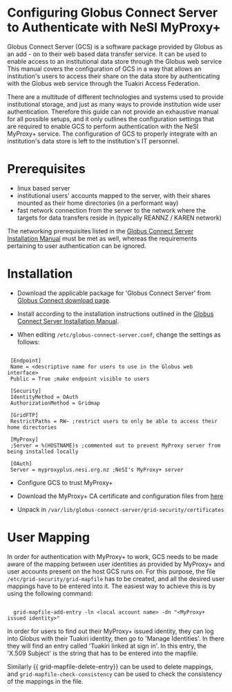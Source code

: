 # Configuring Globus Connect Server to Authenticate with NeSI MyProxy+

Globus Connect Server (GCS) is a software package provided by Globus as an add - on to their web based data transfer service. It can be used to enable access to an institutional data store through the Globus web service This manual covers the configuration of GCS in a way that allows an institution's users to access their share on the data store by authenticating with the Globus web service through the Tuakiri Access Federation.

There are a multitude of different technologies and systems used to provide institutional storage, and just as many ways to provide institution wide user authentication. Therefore this guide can not provide an exhaustive manual for all possible setups, and it only outlines the configuration settings that are required to enable GCS to perform authentication with the NeSI MyProxy+ service. The configuration of GCS to properly integrate with an institution's data store is left to the institution's IT personnel.

# Prerequisites

- linux based server
- institutional users' accounts mapped to the server, with their shares mounted as their home directories (in a performant way)
- fast network connection from the server to the network where the targets for data transfers reside in (typically REANNZ / KAREN network)

The networking prerequisites listed in the [Globus Connect Server Installation Manual](https://support.globus.org/entries/23857088-Installing-Globus-Connect-Server) must be met as well, whereas the requirements pertaining to user authentication can be ignored.

# Installation

- Download the applicable package for 'Globus Connect Server' from [Globus Connect download page](https://support.globus.org/entries/24044351-Globus-Connect-Download-Links).
- Install according to the installation instructions outlined in the [Globus Connect Server Installation Manual](https://support.globus.org/entries/23857088-Installing-Globus-Connect-Server).
	
- When editing `/etc/globus-connect-server.conf`, change the settings as follows:

``` 

 [Endpoint]
 Name = <descriptive name for users to use in the Globus web interface>
 Public = True ;make endpoint visible to users

 [Security]
 IdentityMethod = OAuth
 AuthorizationMethod = Gridmap

 [GridFTP]
 RestrictPaths = RW~ ;restrict users to only be able to access their home directories

 [MyProxy]
 ;Server = %(HOSTNAME)s ;commented out to prevent MyProxy server from being installed locally

 [OAuth]
 Server = myproxyplus.nesi.org.nz ;NeSI's MyProxy+ server

```

- Configure GCS to trust MyProxy+
	
- Download the MyProxy+ CA certificate and configuration files from [here](https://myproxyplus.nesi.org.nz/certs/myproxyplus.nesi.org.nz_certificates.tar.gz)
- Unpack in `/var/lib/globus-connect-server/grid-security/certificates`

# User Mapping

In order for authentication with MyProxy+ to work, GCS needs to be made aware of the mapping between user identities as provided by MyProxy+ and user accounts present on the host GCS runs on. For this purpose, the file `/etc/grid-security/grid-mapfile` has to be created, and all the desired user mappings have to be entered into it. The easiest way to achieve this is by using the following command:

``` 

  grid-mapfile-add-entry -ln <local account name> -dn "<MyProxy+ issued identity>"

```

In order for users to find out their MyProxy+ issued identity, they can log into Globus with their Tuakiri identity, then go to 'Manage Identities'. In there they will find an entry called 'Tuakiri linked at sign in'. In this entry, the 'X.509 Subject' is the string that has to be entered into the mapfile.

Similarly {{ grid-mapfile-delete-entry}} can be used to delete mappings, and `grid-mapfile-check-consistency` can be used to check the consistency of the mappings in the file.
